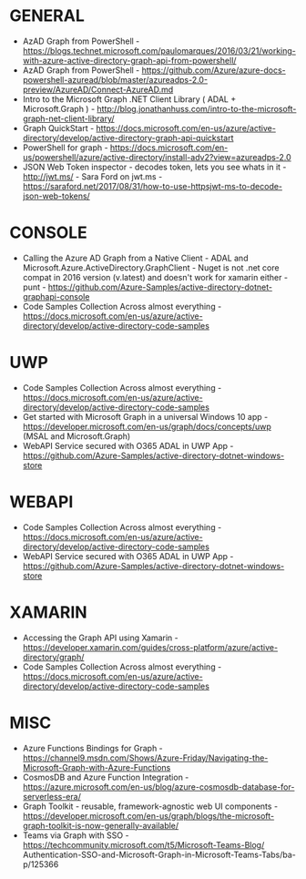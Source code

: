 # GENERAL
* AzAD Graph from PowerShell - https://blogs.technet.microsoft.com/paulomarques/2016/03/21/working-with-azure-active-directory-graph-api-from-powershell/
* AzAD Graph from PowerShell - https://github.com/Azure/azure-docs-powershell-azuread/blob/master/azureadps-2.0-preview/AzureAD/Connect-AzureAD.md
* Intro to the Microsoft Graph .NET Client Library ( ADAL + Microsoft.Graph ) - http://blog.jonathanhuss.com/intro-to-the-microsoft-graph-net-client-library/
* Graph QuickStart - https://docs.microsoft.com/en-us/azure/active-directory/develop/active-directory-graph-api-quickstart
* PowerShell for graph - https://docs.microsoft.com/en-us/powershell/azure/active-directory/install-adv2?view=azureadps-2.0
* JSON Web Token inspector - decodes token, lets you see whats in it - http://jwt.ms/ - Sara Ford on jwt.ms - https://saraford.net/2017/08/31/how-to-use-httpsjwt-ms-to-decode-json-web-tokens/

# CONSOLE
* Calling the Azure AD Graph from a Native Client - ADAL and Microsoft.Azure.ActiveDirectory.GraphClient - Nuget is not .net core compat in 2016 version (v.latest) and doesn't work for xamarin either - punt - https://github.com/Azure-Samples/active-directory-dotnet-graphapi-console
* Code Samples Collection Across almost everything - https://docs.microsoft.com/en-us/azure/active-directory/develop/active-directory-code-samples

# UWP
* Code Samples Collection Across almost everything - https://docs.microsoft.com/en-us/azure/active-directory/develop/active-directory-code-samples
* Get started with Microsoft Graph in a universal Windows 10 app - https://developer.microsoft.com/en-us/graph/docs/concepts/uwp (MSAL and Microsoft.Graph)
* WebAPI Service secured with O365 ADAL in UWP App - https://github.com/Azure-Samples/active-directory-dotnet-windows-store

# WEBAPI
* Code Samples Collection Across almost everything - https://docs.microsoft.com/en-us/azure/active-directory/develop/active-directory-code-samples
* WebAPI Service secured with O365 ADAL in UWP App - https://github.com/Azure-Samples/active-directory-dotnet-windows-store

# XAMARIN
* Accessing the Graph API using Xamarin - https://developer.xamarin.com/guides/cross-platform/azure/active-directory/graph/
* Code Samples Collection Across almost everything - https://docs.microsoft.com/en-us/azure/active-directory/develop/active-directory-code-samples

# MISC
* Azure Functions Bindings for Graph - https://channel9.msdn.com/Shows/Azure-Friday/Navigating-the-Microsoft-Graph-with-Azure-Functions
* CosmosDB and Azure Function Integration - https://azure.microsoft.com/en-us/blog/azure-cosmosdb-database-for-serverless-era/
* Graph Toolkit - reusable, framework-agnostic web UI components - https://developer.microsoft.com/en-us/graph/blogs/the-microsoft-graph-toolkit-is-now-generally-available/
* Teams via Graph with SSO - https://techcommunity.microsoft.com/t5/Microsoft-Teams-Blog/
Authentication-SSO-and-Microsoft-Graph-in-Microsoft-Teams-Tabs/ba-p/125366

